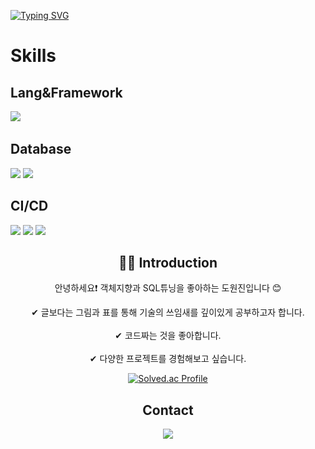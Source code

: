[![Typing SVG](https://readme-typing-svg.demolab.com?font=Fira+Code&pause=1000&width=435&lines=Welcome+to+Wonjin's+Github)](https://git.io/typing-svg)

# Skills
## Lang&Framework
<img src="https://img.shields.io/badge/Java-ED8B00?style=for-the-badge&logo=openjdk&logoColor=white">
<img src="https://img.shields.io/badge/Spring-6DB33F?style=for-the-badge&logo=spring&logoColor=white" alt="">

## Database
<img src="https://img.shields.io/badge/Oracle-F80000?style=for-the-badge&logo=oracle&logoColor=black">
<img src="https://img.shields.io/badge/MariaDB-003545?style=for-the-badge&logo=mariadb&logoColor=white">

## CI/CD
<img src="https://img.shields.io/badge/Amazon_AWS-FF9900?style=for-the-badge&logo=amazonaws&logoColor=white">
<img src="https://img.shields.io/badge/GitHub_Actions-2088FF?style=for-the-badge&logo=github-actions&logoColor=white">
<img src="https://img.shields.io/badge/docker-%230db7ed.svg?style=for-the-badge&logo=docker&logoColor=white">

<div align="center">
  <p align="center">

  <div align=center>
    <h2>💁‍♂️ Introduction</h2>
    <p>안녕하세요❗ 객체지향과 SQL튜닝을 좋아하는 도원진입니다 😊</p>
    <span>✔ 글보다는 그림과 표를 통해 기술의 쓰임새를 깊이있게 공부하고자 합니다. </span>
    <br>
    <br>
    <span>✔ 코드짜는 것을 좋아합니다.</span>
    <br>
    <br>
    <span>✔ 다양한 프로젝트를 경험해보고 싶습니다.</span>
    <br>

  </div>

[![Solved.ac Profile](http://mazassumnida.wtf/api/v2/generate_badge?boj=chalico)](https://solved.ac/chalico/)

## Contact
<img src="https://img.shields.io/badge/Gmail-D14836?style=for-the-badge&logo=gmail&logoColor=white&link=wonjin1776@gmail.com">





